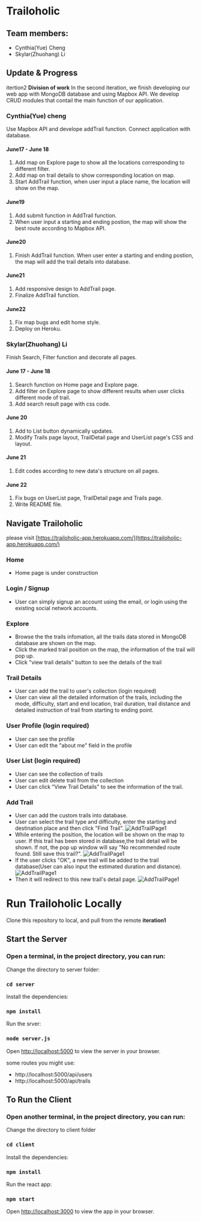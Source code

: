 # Trailoholic

## Team members:
- Cynthia(Yue) Cheng
- Skylar(Zhuohang) Li

## Update & Progress
itertion2 
**Division of work**
In the second iteration, we finish developing our web app with MongoDB database and using Mapbox API. We develop CRUD modules that contail the main
function of our application.

### Cynthia(Yue) cheng
Use Mapbox API and develope addTrail function. Connect application with database.
#### June17 - June 18
1. Add map on Explore page to show all the locations corresponding to different filter.
2. Add map on trail details to show corresponding location on map.
3. Start AddTrail function, when user input a place name, the location will show on the map.


#### June19
1. Add submit function in AddTrail function.
2. When user input a starting and ending postion, the map will show the best route according to Mapbox API.

#### June20
1. Finish AddTrail function. When user enter a starting and ending postion, the map will add the trail
details into database.

#### June21
1. Add responsive design to AddTrail page.
2. Finalize AddTrail function.

#### June22
1. Fix map bugs and edit home style.
2. Deploy on Heroku.

### Skylar(Zhuohang) Li
Finish Search, Filter function and decorate all pages.
#### June 17 - June 18
1. Search function on Home page and Explore page.
2. Add filter on Explore page to show different results when user clicks different mode of trail.
3. Add search result page with css code.

#### June 20
1. Add to List button dynamically updates.
2. Modify Trails page layout, TrailDetail page and UserList page's CSS and layout.

#### June 21
1. Edit codes according to new data's structure on all pages.

#### June 22
1. Fix bugs on UserList page, TrailDetail page and Trails page.
2. Write README file.

## Navigate Trailoholic
please visit [https://trailoholic-app.herokuapp.com/](https://trailoholic-app.herokuapp.com/)


### Home
- Home page is under construction

### Login / Signup
- User can simply signup an account using the email, or login using the existing social network accounts.


### Explore
- Browse the the trails infomation, all the trails data stored in MongoDB database are shown on the map.
- Click the marked trail position on the map, the information of the trail will pop up.
- Click "view trail details" button to see the details of the trail


### Trail Details
- User can add the trail to user's collection (login required)
- User can view all the detailed information of the trails, including the mode, difficulty, start and end location, 
trail duration, trail distance and detailed instruction of trail from starting to ending point.  


### User Profile (login required)
- User can see the profile
- User can edit the "about me" field in the profile

### User List (login required)
- User can see the collection of trails
- User can edit delete trail from the collection
- User can click "View Trail Details" to see the information of the trail.

### Add Trail
- User can add the custom trails into database. 
- User can select the trail type and difficulty, enter the starting and destination place and then click "Find Trail". 
![AddTrailPage1](/client/public/images/AddTrail_1.png)
- While entering the position, the location will be shown on the map to user. If this trail has been stored in database,the trail detail will be shown. If not, the pop up window will say "No recommended route found. Still save this trail?".
![AddTrailPage1](/client/public/images/AddTrail_2.png)
- If the user clicks "OK", a new trail will be added to the trail database(User can also input the estimated duration and distance).
![AddTrailPage1](/client/public/images/AddTrail_3.png)
- Then it will redirect to this new trail's detail page.
![AddTrailPage1](/client/public/images/AddTrail_4.png)

# Run Trailoholic Locally
Clone this repository to local, and pull from the remote **iteration1**

## Start the Server
### Open a terminal, in the project directory, you can run:

Change the directory to server folder:
### `cd server`

Install the dependencies:
### `npm install`

Run the srver:
### `node server.js`


Open [http://localhost:5000](http://localhost:5000) to view the server in your browser.

some routes you might use:
- http://localhost:5000/api/users
- http://localhost:5000/api/trails


## To Run the Client
### Open another terminal, in the project directory, you can run:

Change the directory to client folder
### `cd client`

Install the dependencies:
### `npm install`

Run the react app:
### `npm start`

Open [http://localhost:3000](http://localhost:3000) to view the app in your browser.
